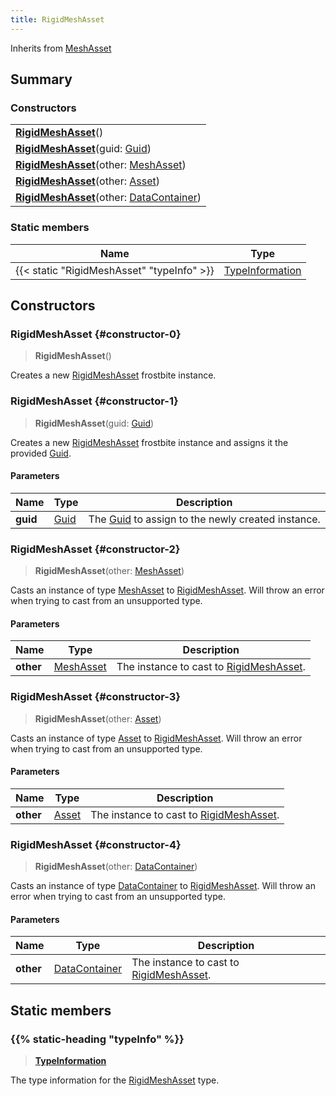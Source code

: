 ```yaml
---
title: RigidMeshAsset
---
```


Inherits from [MeshAsset](/vext/ref/fb/meshasset)

## Summary

### Constructors

|  |
| --- |
| **[RigidMeshAsset](#constructor-0)**() |
| **[RigidMeshAsset](#constructor-1)**(guid: [Guid](/vext/ref/shared/type/guid)) |
| **[RigidMeshAsset](#constructor-2)**(other: [MeshAsset](/vext/ref/fb/meshasset)) |
| **[RigidMeshAsset](#constructor-3)**(other: [Asset](/vext/ref/fb/asset)) |
| **[RigidMeshAsset](#constructor-4)**(other: [DataContainer](/vext/ref/shared/type/datacontainer)) |

### Static members

| Name | Type |
| ---- | ---- |
| {{< static "RigidMeshAsset" "typeInfo" >}} | [TypeInformation](/vext/ref/shared/type/typeinformation) |

## Constructors

### RigidMeshAsset {#constructor-0}

> **RigidMeshAsset**()

Creates a new [RigidMeshAsset](/vext/ref/fb/rigidmeshasset) frostbite instance.

### RigidMeshAsset {#constructor-1}

> **RigidMeshAsset**(guid: [Guid](/vext/ref/shared/type/guid))

Creates a new [RigidMeshAsset](/vext/ref/fb/rigidmeshasset) frostbite instance and assigns it the provided [Guid](/vext/ref/shared/type/guid).

#### Parameters

| Name | Type | Description |
| ---- | ---- | ----------- |
| **guid** | [Guid](/vext/ref/shared/type/guid) | The [Guid](/vext/ref/shared/type/guid) to assign to the newly created instance. |

### RigidMeshAsset {#constructor-2}

> **RigidMeshAsset**(other: [MeshAsset](/vext/ref/fb/meshasset))

Casts an instance of type [MeshAsset](/vext/ref/fb/meshasset) to [RigidMeshAsset](/vext/ref/fb/rigidmeshasset). Will throw an error when trying to cast from an unsupported type.

#### Parameters

| Name | Type | Description |
| ---- | ---- | ----------- |
| **other** | [MeshAsset](/vext/ref/fb/meshasset) | The instance to cast to [RigidMeshAsset](/vext/ref/fb/rigidmeshasset). |

### RigidMeshAsset {#constructor-3}

> **RigidMeshAsset**(other: [Asset](/vext/ref/fb/asset))

Casts an instance of type [Asset](/vext/ref/fb/asset) to [RigidMeshAsset](/vext/ref/fb/rigidmeshasset). Will throw an error when trying to cast from an unsupported type.

#### Parameters

| Name | Type | Description |
| ---- | ---- | ----------- |
| **other** | [Asset](/vext/ref/fb/asset) | The instance to cast to [RigidMeshAsset](/vext/ref/fb/rigidmeshasset). |

### RigidMeshAsset {#constructor-4}

> **RigidMeshAsset**(other: [DataContainer](/vext/ref/shared/type/datacontainer))

Casts an instance of type [DataContainer](/vext/ref/shared/type/datacontainer) to [RigidMeshAsset](/vext/ref/fb/rigidmeshasset). Will throw an error when trying to cast from an unsupported type.

#### Parameters

| Name | Type | Description |
| ---- | ---- | ----------- |
| **other** | [DataContainer](/vext/ref/shared/type/datacontainer) | The instance to cast to [RigidMeshAsset](/vext/ref/fb/rigidmeshasset). |

## Static members

### {{% static-heading "typeInfo" %}}

> **[TypeInformation](/vext/ref/shared/type/typeinformation)**

The type information for the [RigidMeshAsset](/vext/ref/fb/rigidmeshasset) type.

